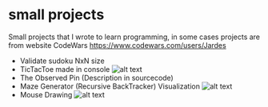 # small projects
Small projects that I wrote to learn programming,
in some cases projects are from website CodeWars https://www.codewars.com/users/Jardes

- Validate sudoku NxN size
- TicTacToe made in console
![alt text](https://github.com/Jardee/small-projects/blob/master/TicTacToe.gif)
- The Observed Pin (Description in sourcecode)
- Maze Generator (Recursive BackTracker) Visualization
![alt text](https://github.com/Jardee/small-projects/blob/master/maze.gif)
- Mouse Drawing
![alt text](https://github.com/Jardee/small-projects/blob/master/MouseDrawing.gif)